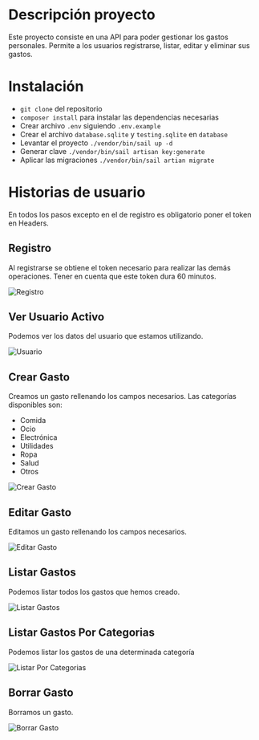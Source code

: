 # Descripción proyecto

Este proyecto consiste en una API para poder gestionar los gastos personales. Permite a los usuarios registrarse, listar, editar y eliminar sus gastos.

# Instalación

-   `git clone` del repositorio
-   `composer install` para instalar las dependencias necesarias
-   Crear archivo `.env` siguiendo `.env.example`
-   Crear el archivo `database.sqlite` y `testing.sqlite` en `database`
-   Levantar el proyecto `./vendor/bin/sail up -d`
-   Generar clave `./vendor/bin/sail artisan key:generate`
-   Aplicar las migraciones `./vendor/bin/sail artian migrate`

# Historias de usuario

En todos los pasos excepto en el de registro es obligatorio poner el token en Headers.

## Registro

Al registrarse se obtiene el token necesario para realizar las demás operaciones. Tener en cuenta que este token dura 60 minutos.

![Registro](public/images/registro.png)

## Ver Usuario Activo

Podemos ver los datos del usuario que estamos utilizando.

![Usuario](public/images/usuario.png)

## Crear Gasto

Creamos un gasto rellenando los campos necesarios. Las categorías disponibles son:

-   Comida
-   Ocio
-   Electrónica
-   Utilidades
-   Ropa
-   Salud
-   Otros

![Crear Gasto](public/images/crear.png)

## Editar Gasto

Editamos un gasto rellenando los campos necesarios.

![Editar Gasto](public/images/editar.png)

## Listar Gastos

Podemos listar todos los gastos que hemos creado.

![Listar Gastos](public/images/listar.png)

## Listar Gastos Por Categorias

Podemos listar los gastos de una determinada categoría

![Listar Por Categorias](public/images/categorias.png)

## Borrar Gasto

Borramos un gasto.

![Borrar Gasto](public/images/borrar.png)
